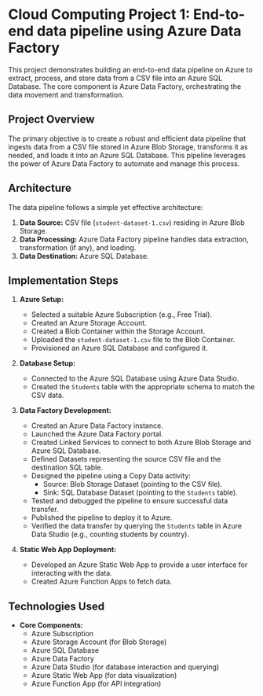 # Cloud Computing Project 1: End-to-end data pipeline using Azure Data Factory

This project demonstrates building an end-to-end data pipeline on Azure to extract, process, and store data from a CSV file into an Azure SQL Database.  The core component is Azure Data Factory, orchestrating the data movement and transformation.  

## Project Overview

The primary objective is to create a robust and efficient data pipeline that ingests data from a CSV file stored in Azure Blob Storage, transforms it as needed, and loads it into an Azure SQL Database.  This pipeline leverages the power of Azure Data Factory to automate and manage this process.  

## Architecture

The data pipeline follows a simple yet effective architecture:

1.  **Data Source:** CSV file (`student-dataset-1.csv`) residing in Azure Blob Storage.
2.  **Data Processing:** Azure Data Factory pipeline handles data extraction, transformation (if any), and loading.
3.  **Data Destination:** Azure SQL Database.

## Implementation Steps

1.  **Azure Setup:**
    *   Selected a suitable Azure Subscription (e.g., Free Trial).
    *   Created an Azure Storage Account.
    *   Created a Blob Container within the Storage Account.
    *   Uploaded the `student-dataset-1.csv` file to the Blob Container.
    *   Provisioned an Azure SQL Database and configured it.

2.  **Database Setup:**
    *   Connected to the Azure SQL Database using Azure Data Studio.
    *   Created the `Students` table with the appropriate schema to match the CSV data.

3.  **Data Factory Development:**
    *   Created an Azure Data Factory instance.
    *   Launched the Azure Data Factory portal.
    *   Created Linked Services to connect to both Azure Blob Storage and Azure SQL Database.
    *   Defined Datasets representing the source CSV file and the destination SQL table.
    *   Designed the pipeline using a Copy Data activity:
        *   Source: Blob Storage Dataset (pointing to the CSV file).
        *   Sink: SQL Database Dataset (pointing to the `Students` table).
    *   Tested and debugged the pipeline to ensure successful data transfer.
    *   Published the pipeline to deploy it to Azure.
    *   Verified the data transfer by querying the `Students` table in Azure Data Studio (e.g., counting students by country).

4.  **Static Web App Deployment:**
    *   Developed an Azure Static Web App to provide a user interface for interacting with the data.
    *   Created Azure Function Apps to fetch data.

## Technologies Used

*   **Core Components:**
    *   Azure Subscription
    *   Azure Storage Account (for Blob Storage)
    *   Azure SQL Database
    *   Azure Data Factory
    *   Azure Data Studio (for database interaction and querying)  
    *   Azure Static Web App (for data visualization)
    *   Azure Function App (for API integration)
